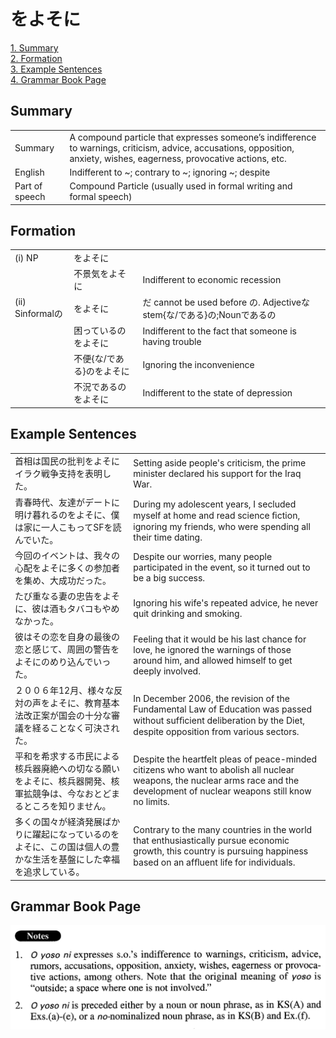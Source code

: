 # をよそに

[1. Summary](#summary)<br>
[2. Formation](#formation)<br>
[3. Example Sentences](#example-sentences)<br>
[4. Grammar Book Page](#grammar-book-page)<br>


## Summary

<table><tr>   <td>Summary</td>   <td>A compound particle that expresses someone’s indifference to warnings, criticism, advice, accusations, opposition, anxiety, wishes, eagerness, provocative actions, etc.</td></tr><tr>   <td>English</td>   <td>Indifferent to ~; contrary to ~; ignoring ~; despite</td></tr><tr>   <td>Part of speech</td>   <td>Compound Particle (usually used in formal writing and formal speech)</td></tr></table>

## Formation

<table class="table"><tbody><tr class="tr head"><td class="td"><span class="numbers">(i)</span> <span class="bold">NP</span></td><td class="td"><span class="concept">をよそに</span></td><td class="td"></td></tr><tr class="tr"><td class="td"></td><td class="td"><span>不景気</span><span class="concept">をよそに</span></td><td class="td"><span>Indifferent to economic recession</span></td></tr><tr class="tr head"><td class="td"><span class="numbers">(ii)</span> <span class="bold">Sinformalの</span></td><td class="td"><span class="concept">をよそに</span></td><td class="td"><span>だ cannot be used before の. Adjectiveなstem{な/である}の;Nounであるの</span></td></tr><tr class="tr"><td class="td"></td><td class="td"><span>困っているの</span><span class="concept">をよそに</span></td><td class="td"><span>Indifferent to the fact that someone is having trouble</span></td></tr><tr class="tr"><td class="td"></td><td class="td"><span>不便{な/である}の</span><span class="concept">をよそに</span></td><td class="td"><span>Ignoring the inconvenience</span></td></tr><tr class="tr"><td class="td"></td><td class="td"><span>不況であるの</span><span class="concept">をよそに</span></td><td class="td"><span>Indifferent to the state of depression</span></td></tr></tbody></table>

## Example Sentences

<table><tr>   <td>首相は国民の批判をよそにイラク戦争支持を表明した。</td>   <td>Setting aside people's criticism, the prime minister declared his support for the Iraq War.</td></tr><tr>   <td>青春時代、友達がデートに明け暮れるのをよそに、僕は家に一人こもってSFを読んでいた。</td>   <td>During my adolescent years, I secluded myself at home and read science ﬁction, ignoring my friends, who were spending all their time dating.</td></tr><tr>   <td>今回のイベントは、我々の心配をよそに多くの参加者を集め、大成功だった。</td>   <td>Despite our worries, many people participated in the event, so it turned out to be a big success.</td></tr><tr>   <td>たび重なる妻の忠告をよそに、彼は酒もタバコもやめなかった。</td>   <td>Ignoring his wife's repeated advice, he never quit drinking and smoking.</td></tr><tr>   <td>彼はその恋を自身の最後の恋と感じて、周囲の警告をよそにのめり込んでいった。</td>   <td>Feeling that it would be his last chance for love, he ignored the warnings of those around him, and allowed himself to get deeply involved.</td></tr><tr>   <td>２００６年12月、様々な反対の声をよそに、教育基本法改正案が国会の十分な審議を経ることなく可決された。</td>   <td>In December 2006, the revision of the Fundamental Law of Education was passed without sufﬁcient deliberation by the Diet, despite opposition from various sectors.</td></tr><tr>   <td>平和を希求する市民による核兵器廃絶への切なる願いをよそに、核兵器開発、核軍拡競争は、今なおとどまるところを知りません。</td>   <td>Despite the heartfelt pleas of peace-minded citizens who want to abolish all nuclear weapons, the nuclear arms race and the development of nuclear weapons still know no limits.</td></tr><tr>   <td>多くの国々が経済発展ばかりに躍起になっているのをよそに、この国は個人の豊かな生活を基盤にした幸福を追求している。</td>   <td>Contrary to the many countries in the world that enthusiastically pursue economic growth, this country is pursuing happiness based on an afﬂuent life for individuals.</td></tr></table>

## Grammar Book Page

![](../img/Advancedをよそに.png)

